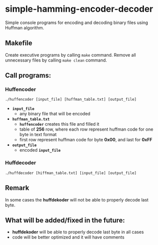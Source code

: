 # simple-hamming-encoder-decoder
Simple console programs for encoding and decoding binary files using Huffman algorithm.<br />

## Makefile
Create executive programs by calling `make` command.
Remove all unnecessary files by calling `make clean` command. 

## Call programs:

### Huffencoder
```
./huffencoder [input_file] [huffman_table.txt] [output_file]
```	
- **`input_file`** 
	* any binary file that will be encoded
- **`huffman_table.txt`** 
	* **`huffencoder`** creates this file and filled it
	* table of **256** row, where each row represent huffman code for one byte in text format
	* first row represent huffman code for byte **0x00**, and last for **0xFF**
- **`output_file`**
	* encoded **`input_file`**
	
### Huffdecoder
```
./huffdecoder [hiffman_table.txt] [input_file] [output_file]
```
## Remark
In some cases the **huffdekoder** will not be able to properly decode last byte.
## What will be added/fixed in the future:
- **huffdekoder** will be able to properly decode last byte in all cases
- code will be better optimized and it will have comments
